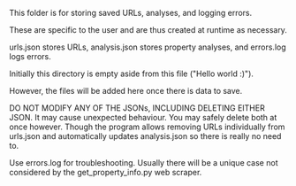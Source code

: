 This folder is for storing saved URLs, analyses, and logging errors.

These are specific to the user and are thus created at runtime as necessary.

urls.json stores URLs, analysis.json stores property analyses, and errors.log logs errors.

Initially this directory is empty aside from this file ("Hello world :)").

However, the files will be added here once there is data to save.


DO NOT MODIFY ANY OF THE JSONs, INCLUDING DELETING EITHER JSON. It may cause unexpected behaviour. You may safely delete both at once however.
Though the program allows removing URLs individually from urls.json and automatically updates analysis.json so there is really no need to.

Use errors.log for troubleshooting. Usually there will be a unique case not considered by the get_property_info.py web scraper.
